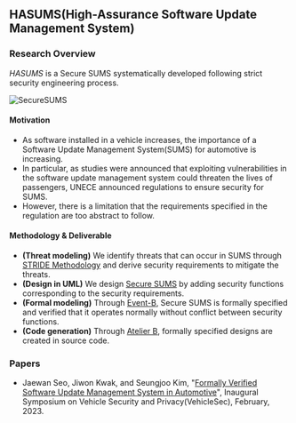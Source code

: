 ## HASUMS(High-Assurance Software Update Management System)
### Research Overview
*HASUMS* is a Secure SUMS systematically developed following strict security engineering process.

![SecureSUMS](https://github.com/HackProof/HASUMS/assets/31889026/716c7996-28dc-42f7-9778-9de4fd1bcfc2)

#### Motivation
- As software installed in a vehicle increases, the importance of a Software Update Management System(SUMS) for automotive is increasing. 
- In particular, as studies were announced that exploiting vulnerabilities in the software update management system could threaten the lives of passengers, UNECE announced regulations to ensure security for SUMS. 
- However, there is a limitation that the requirements specified in the regulation are too abstract to follow.

#### Methodology & Deliverable
- **(Threat modeling)** We identify threats that can occur in SUMS through [STRIDE Methodology](https://github.com/HackProof/HASUMS/tree/main/Threat%20Modeling) and derive security requirements to mitigate the threats.
- **(Design in UML)** We design [Secure SUMS](https://github.com/HackProof/HASUMS/tree/main/Secure%20SUMS%20Architecture) by adding security functions corresponding to the security requirements.
- **(Formal modeling)** Through [Event-B](https://github.com/HackProof/HASUMS/tree/main/Formal%20Model), Secure SUMS is formally specified and verified that it operates normally without conflict between security functions.
- **(Code generation)** Through [Atelier B](https://github.com/HackProof/HASUMS/tree/main/Automatically%20Generated%20Sourcecode), formally specified designs are created in source code.

### Papers
- Jaewan Seo, Jiwon Kwak, and Seungjoo Kim, "[Formally Verified Software Update Management System in Automotive](https://www.ndss-symposium.org/wp-content/uploads/2023/02/vehiclesec2023-23087-paper.pdf)", Inaugural Symposium on Vehicle Security and Privacy(VehicleSec), February, 2023.
